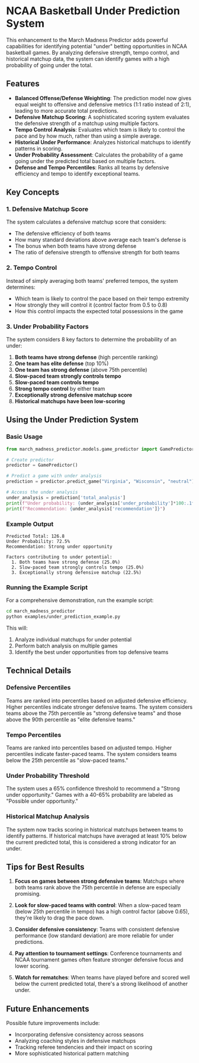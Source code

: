 # NCAA Basketball Under Prediction System

This enhancement to the March Madness Predictor adds powerful capabilities for identifying potential "under" betting opportunities in NCAA basketball games. By analyzing defensive strength, tempo control, and historical matchup data, the system can identify games with a high probability of going under the total.

## Features

- **Balanced Offense/Defense Weighting**: The prediction model now gives equal weight to offensive and defensive metrics (1:1 ratio instead of 2:1), leading to more accurate total predictions.
- **Defensive Matchup Scoring**: A sophisticated scoring system evaluates the defensive strength of a matchup using multiple factors.
- **Tempo Control Analysis**: Evaluates which team is likely to control the pace and by how much, rather than using a simple average.
- **Historical Under Performance**: Analyzes historical matchups to identify patterns in scoring.
- **Under Probability Assessment**: Calculates the probability of a game going under the predicted total based on multiple factors.
- **Defense and Tempo Percentiles**: Ranks all teams by defensive efficiency and tempo to identify exceptional teams.

## Key Concepts

### 1. Defensive Matchup Score

The system calculates a defensive matchup score that considers:
- The defensive efficiency of both teams
- How many standard deviations above average each team's defense is
- The bonus when both teams have strong defense
- The ratio of defensive strength to offensive strength for both teams

### 2. Tempo Control

Instead of simply averaging both teams' preferred tempos, the system determines:
- Which team is likely to control the pace based on their tempo extremity
- How strongly they will control it (control factor from 0.5 to 0.8)
- How this control impacts the expected total possessions in the game

### 3. Under Probability Factors

The system considers 8 key factors to determine the probability of an under:

1. **Both teams have strong defense** (high percentile ranking)
2. **One team has elite defense** (top 10%)
3. **One team has strong defense** (above 75th percentile)
4. **Slow-paced team strongly controls tempo**
5. **Slow-paced team controls tempo**
6. **Strong tempo control** by either team
7. **Exceptionally strong defensive matchup score**
8. **Historical matchups have been low-scoring**

## Using the Under Prediction System

### Basic Usage

```python
from march_madness_predictor.models.game_predictor import GamePredictor

# Create predictor
predictor = GamePredictor()

# Predict a game with under analysis
prediction = predictor.predict_game("Virginia", "Wisconsin", "neutral")

# Access the under analysis
under_analysis = prediction['total_analysis']
print(f"Under probability: {under_analysis['under_probability']*100:.1f}%")
print(f"Recommendation: {under_analysis['recommendation']}")
```

### Example Output

```
Predicted Total: 126.8
Under Probability: 72.5%
Recommendation: Strong under opportunity

Factors contributing to under potential:
  1. Both teams have strong defense (25.0%)
  2. Slow-paced team strongly controls tempo (25.0%)
  3. Exceptionally strong defensive matchup (22.5%)
```

### Running the Example Script

For a comprehensive demonstration, run the example script:

```bash
cd march_madness_predictor
python examples/under_prediction_example.py
```

This will:
1. Analyze individual matchups for under potential
2. Perform batch analysis on multiple games
3. Identify the best under opportunities from top defensive teams

## Technical Details

### Defensive Percentiles

Teams are ranked into percentiles based on adjusted defensive efficiency. Higher percentiles indicate stronger defensive teams. The system considers teams above the 75th percentile as "strong defensive teams" and those above the 90th percentile as "elite defensive teams."

### Tempo Percentiles

Teams are ranked into percentiles based on adjusted tempo. Higher percentiles indicate faster-paced teams. The system considers teams below the 25th percentile as "slow-paced teams."

### Under Probability Threshold

The system uses a 65% confidence threshold to recommend a "Strong under opportunity." Games with a 40-65% probability are labeled as "Possible under opportunity."

### Historical Matchup Analysis

The system now tracks scoring in historical matchups between teams to identify patterns. If historical matchups have averaged at least 10% below the current predicted total, this is considered a strong indicator for an under.

## Tips for Best Results

1. **Focus on games between strong defensive teams**: Matchups where both teams rank above the 75th percentile in defense are especially promising.

2. **Look for slow-paced teams with control**: When a slow-paced team (below 25th percentile in tempo) has a high control factor (above 0.65), they're likely to drag the pace down.

3. **Consider defensive consistency**: Teams with consistent defensive performance (low standard deviation) are more reliable for under predictions.

4. **Pay attention to tournament settings**: Conference tournaments and NCAA tournament games often feature stronger defensive focus and lower scoring.

5. **Watch for rematches**: When teams have played before and scored well below the current predicted total, there's a strong likelihood of another under.

## Future Enhancements

Possible future improvements include:
- Incorporating defensive consistency across seasons
- Analyzing coaching styles in defensive matchups
- Tracking referee tendencies and their impact on scoring
- More sophisticated historical pattern matching 